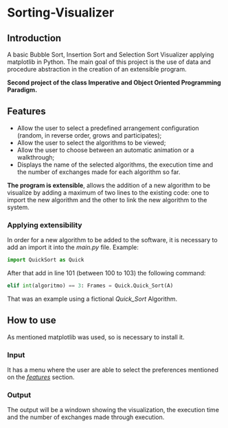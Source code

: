 # Sorting-Visualizer

## Introduction

A basic Bubble Sort, Insertion Sort and Selection Sort Visualizer applying matplotlib in Python. The main goal of this project is the use of data and procedure abstraction in the creation of an extensible program.

<b> Second project of the class Imperative and Object Oriented Programming Paradigm.</b>

## <div id = "fea" >Features</div>

<ul>
  <li>Allow the user to select a predefined arrangement configuration (random, in reverse order, grows and participates);</li>
  <li>Allow the user to select the algorithms to be viewed;</li>
  <li>Allow the user to choose between an automatic animation or a walkthrough;</li>
  <li>Displays the name of the selected algorithms, the execution time and the number of exchanges made for each algorithm so far.</li>
</ul>

<b>The program is extensible</b>, allows the addition of a new algorithm to be visualize by adding a maximum of two lines to the existing code: one to import the new algorithm and the other to link the new algorithm to the system.


### Applying extensibility
In order for a new algorithm to be added to the software, it is necessary to add an import it into the <i>main.py</i> file.
Example:
```python
import QuickSort as Quick
```
After that add in line 101 (between 100 to 103) the following command:
```python
elif int(algoritmo) == 3: Frames = Quick.Quick_Sort(A)
```
That was an example using a fictional <i>Quick_Sort</i> Algorithm.

## How to use
As mentioned matplotlib was used, so is necessary to install it.

### Input
It has a menu where the user are able to select the preferences mentioned on the <a href="#fea"><i>features</i></a> section.
### Output
The output will be a windown showing the visualization, the execution time and the number of exchanges made through execution.
